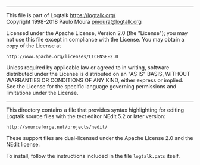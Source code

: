 ________________________________________________________________________

This file is part of Logtalk <https://logtalk.org/>  
Copyright 1998-2018 Paulo Moura <pmoura@logtalk.org>

Licensed under the Apache License, Version 2.0 (the "License");
you may not use this file except in compliance with the License.
You may obtain a copy of the License at

    http://www.apache.org/licenses/LICENSE-2.0

Unless required by applicable law or agreed to in writing, software
distributed under the License is distributed on an "AS IS" BASIS,
WITHOUT WARRANTIES OR CONDITIONS OF ANY KIND, either express or implied.
See the License for the specific language governing permissions and
limitations under the License.
________________________________________________________________________


This directory contains a file that provides syntax highlighting for
editing Logtalk source files with the text editor NEdit 5.2 or later
version:

	http://sourceforge.net/projects/nedit/

These support files are dual-licensed under the Apache License 2.0 and the
NEdit license.

To install, follow the instructions included in the file `logtalk.pats` 
itself.
